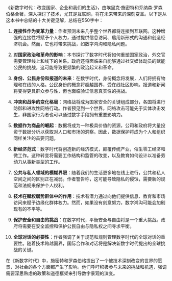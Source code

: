 《新数字时代：改变国家、企业和我们的生活》，由埃里克·施密特和乔纳森·罗森伯格合著，深入探讨了技术，尤其是互联网，将在未来带来的深刻变革。以下是从这本书中总结的十大关键见解，总结在550字中：

1. **连接性作为变革力量**：作者预测未来几乎整个世界都将连接到互联网。这种增强的连接性将赋予个人权力，通过提供信息访问、启用新形式的沟通和创造经济机会。然而，它也将带来挑战，如数字鸿沟和隐私问题。

2. **对国家政治和革命的影响**：本书探讨了数字时代将如何重塑国家政治，外交官需要管理线上和线下的关系。政府还将面临来自能够通过社交媒体动员的赋能公民的挑战，这可能导致更频繁的政治起义和革命。

3. **身份、公民身份和报道的未来**：在数字时代，身份概念将发展，人们将拥有物理和在线的人格。公民身份的概念将超越国界，受在线社区影响。报道和新闻将变得更具群众参与性，但也面临验证信息真实性的挑战。

4. **冲突和战争的变化格局**：网络战将成为国家安全的关键组成部分，各国将进行防御和进攻性网络行动。作者预见到一个世界，网络攻击可能先于实体攻击发生，非国家行为者也可以通过数字手段拥有重要影响力。

5. **数据作为商品的崛起**：数据将成为一种极具价值的资源，公司和政府将大量投资于数据分析以获取对人口和市场的洞察。因此，数据保护将成为个人和组织同样关注的首要问题。

6. **新经济范式**：数字时代将创造新的经济模式，颠覆传统产业，催生零工经济和微工作。这种转变将需要工作结构和监管的改变，以及教育如何设计以准备劳动力从事新类型的工作。

7. **公共与私人领域的模糊界限**：随着我们的生活更多地在线上进行，公共和私人空间之间的区别正在减弱。作者警告称，这可能导致隐私的侵蚀，需要新的规范和法规来保护个人权利。

8. **技术在赋权弱势群体中的作用**：技术有潜力通过向他们提供信息、教育和市场访问来赋予边缘化群体权力。然而，如果没有刻意努力，数字鸿沟可能会加剧现有的不平等。

9. **保护安全和自由的挑战**：在数字时代，平衡安全与自由将是一个重大挑战。政府将需要在安全监控和保护公民自由与隐私权之间寻求平衡。

10. **全球对话的必要性**：作者强调了关于规范和规则管理数字时代的全球对话的重要性。随着技术跨越国界，国际合作和对话将是解决新数字时代提出的全球挑战的关键。

在《新数字时代》中，施密特和罗森伯格提出了一个被技术深刻改变的世界的愿景，对社会的各个方面都产生了影响。他们呼吁积极参与未来的挑战和机遇，强调需要深思熟虑的政策和道德框架来引导数字景观的演变。